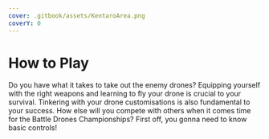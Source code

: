 ```yaml
---
cover: .gitbook/assets/KentaroArea.png
coverY: 0
---
```


# How to Play

Do you have what it takes to take out the enemy drones? Equipping yourself with the right weapons and learning to fly your drone is crucial to your survival. Tinkering with your drone customisations is also fundamental to your success. How else will you compete with others when it comes time for the Battle Drones Championships? First off, you gonna need to know basic controls!

